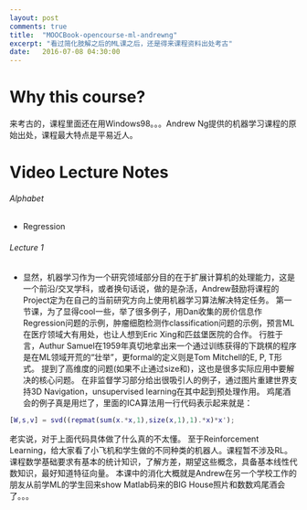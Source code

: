 ```yaml
---
layout: post
comments: true
title:  "MOOCBook-opencourse-ml-andrewng"
excerpt: "看过简化肢解之后的ML课之后，还是得来课程资料出处考古"
date:   2016-07-08 04:30:00
---
```


# Why this course?
来考古的，课程里面还在用Windows98。。。Andrew Ng提供的机器学习课程的原始出处，课程最大特点是平易近人。

# Video Lecture Notes

###### Alphabet
+ Regression

###### Lecture 1
+ 显然，机器学习作为一个研究领域部分目的在于扩展计算机的处理能力，这是一个前沿/交叉学科，或者换句话说，做的是杂活，Andrew鼓励将课程的Project定为在自己的当前研究方向上使用机器学习算法解决特定任务。
第一节课，为了显得cool一些，举了很多例子，用Dan收集的房价信息作Regression问题的示例，肿瘤细胞检测作classification问题的示例，预言ML在医疗领域大有用处，也让人想到Eric Xing和匹兹堡医院的合作。
行胜于言，Authur Samuel在1959年真切地拿出来一个通过训练获得的下跳棋的程序是在ML领域开荒的“壮举”，更formal的定义则是Tom Mitchell的E, P, T形式。
提到了高维度的问题(如果不止通过size和)，这也是很多实际应用中要解决的核心问题。
在非监督学习部分给出很吸引人的例子，通过图片重建世界支持3D Navigation，unsupervised learning在其中起到预处理作用。
鸡尾酒会的例子真是用烂了，里面的ICA算法用一行代码表示起来就是：
```Matlab
[W,s,v] = svd((repmat(sum(x.*x,1),size(x,1),1).*x)*x');
```
老实说，对于上面代码具体做了什么真的不太懂。
至于Reinforcement Learning，给大家看了小飞机和学生做的不同种类的机器人。课程暂不涉及RL。
课程数学基础要求有基本的统计知识，了解方差，期望这些概念，具备基本线性代数知识，最好知道特征向量。
本课中的消化大概就是Andrew在另一个学校工作的朋友从前学ML的学生回来show Matlab码来的BIG House照片和数数鸡尾酒会了。。。